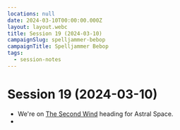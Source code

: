 ```yaml
---
locations: null
date: 2024-03-10T00:00:00.000Z
layout: layout.webc
title: Session 19 (2024-03-10)
campaignSlug: spelljammer-bebop
campaignTitle: Spelljammer Bebop
tags:
  - session-notes
---
```

# Session 19 (2024-03-10)

-  We're on [The Second Wind](the-second-wind.md) heading for Astral Space.
- 
